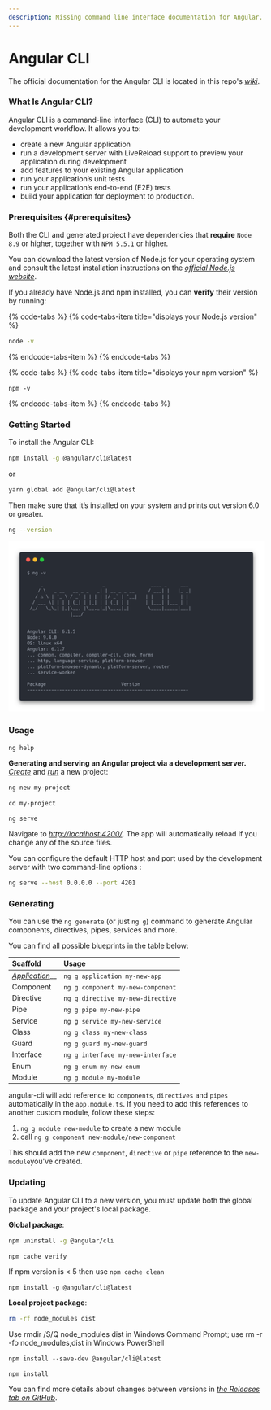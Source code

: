 ```yaml
---
description: Missing command line interface documentation for Angular.
---
```


# Angular CLI

The official documentation for the Angular CLI is located in this repo's [_wiki_](https://github.com/angular/angular-cli/wiki).

### What Is Angular CLI?

Angular CLI is a command-line interface \(CLI\) to automate your development workflow. It allows you to:

* create a new Angular application
* run a development server with LiveReload support to preview your application during development
* add features to your existing Angular application
* run your application’s unit tests
* run your application’s end-to-end \(E2E\) tests
* build your application for deployment to production.

### Prerequisites {#prerequisites}

Both the CLI and generated project have dependencies that **require** `Node 8.9` or higher, together with `NPM 5.5.1` or higher.

You can download the latest version of Node.js for your operating system and consult the latest installation instructions on the [_official Node.js website_](https://nodejs.org/).

If you already have Node.js and npm installed, you can **verify** their version by running:

{% code-tabs %}
{% code-tabs-item title="displays your Node.js version" %}
```bash
node -v
```
{% endcode-tabs-item %}
{% endcode-tabs %}

{% code-tabs %}
{% code-tabs-item title="displays your npm version" %}
```text
npm -v
```
{% endcode-tabs-item %}
{% endcode-tabs %}

### Getting Started

To install the Angular CLI:

```bash
npm install -g @angular/cli@latest
```

or

```bash
yarn global add @angular/cli@latest
```

Then make sure that it’s installed on your system and prints out version 6.0 or greater.

```bash
ng --version
```

![](.gitbook/assets/ng-version%20%281%29.png)

### Usage

```text
ng help
```

**Generating and serving an Angular project via a development server.**  
[_Create_](commands/ng-new.md) and [_run_](commands/ng-serve.md) a new project:

```bash
ng new my-project
```

```text
cd my-project
```

```text
ng serve
```

Navigate to [_http://localhost:4200/_](http://localhost:4200/). The app will automatically reload if you change any of the source files.

You can configure the default HTTP host and port used by the development server with two command-line options :

```bash
ng serve --host 0.0.0.0 --port 4201
```

### Generating

You can use the `ng generate` \(or just `ng g`\) command to generate Angular components, directives, pipes, services and more.

You can find all possible blueprints in the table below:

| Scaffold | Usage |
| :--- | :--- |
| [_Application_](commands/generate-application.md)\_\_ | `ng g application my-new-app` |
| Component | `ng g component my-new-component` |
| Directive | `ng g directive my-new-directive` |
| Pipe | `ng g pipe my-new-pipe` |
| Service | `ng g service my-new-service` |
| Class | `ng g class my-new-class` |
| Guard | `ng g guard my-new-guard` |
| Interface | `ng g interface my-new-interface` |
| Enum | `ng g enum my-new-enum` |
| Module | `ng g module my-module` |

angular-cli will add reference to `components`, `directives` and `pipes` automatically in the `app.module.ts`. If you need to add this references to another custom module, follow these steps:

1. `ng g module new-module` to create a new module
2. call `ng g component new-module/new-component`

This should add the new `component`, `directive` or `pipe` reference to the `new-module`you've created.

### Updating

To update Angular CLI to a new version, you must update both the global package and your project's local package.

**Global package**:

```bash
npm uninstall -g @angular/cli
```

```text
npm cache verify
```

If npm version is &lt; 5 then use `npm cache clean`

```text
npm install -g @angular/cli@latest
```

**Local project package**:

```bash
rm -rf node_modules dist
```

Use rmdir /S/Q node\_modules dist in Windows Command Prompt; use rm -r -fo node\_modules,dist in Windows PowerShell

```text
npm install --save-dev @angular/cli@latest
```

```text
npm install
```

You can find more details about changes between versions in [_the Releases tab on GitHub_](https://github.com/angular/angular-cli/releases).

